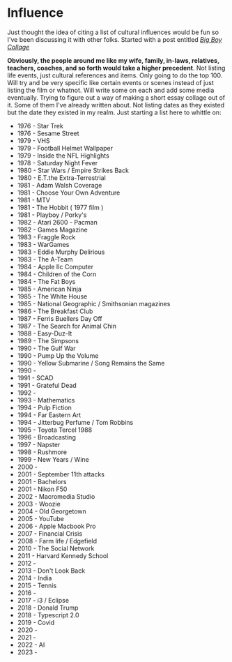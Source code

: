 # Influence

Just thought the idea of citing a list of cultural influences would be fun so I've been discussing it with other folks. Started with a post entitled [_Big Boy Collage_](/posts/big-boy-collage) 

**Obviously, the people around me like my wife, family, in-laws, relatives, teachers, coaches, and so forth would take a higher precedent**. Not listing life events, just cultural references and items. Only going to do the top 100. Will try and be very specific like certain events or scenes instead of just listing the film or whatnot. Will write some on each and add some media eventually. Trying to figure out a way of making a short essay collage out of it. Some of them I've already written about. Not listing dates as they existed but the date they existed in my realm. Just starting a list here to whittle on:

- 1976 - Star Trek
- 1976 - Sesame Street
- 1979 - VHS
- 1979 - Football Helmet Wallpaper
- 1979 - Inside the NFL Highlights
- 1978 - Saturday Night Fever
- 1980 - Star Wars / Empire Strikes Back
- 1980 - E.T.the Extra-Terrestrial
- 1981 - Adam Walsh Coverage
- 1981 - Choose Your Own Adventure
- 1981 - MTV
- 1981 - The Hobbit ( 1977 film )
- 1981 - Playboy / Porky's
- 1982 - Atari 2600 - Pacman
- 1982 - Games Magazine
- 1983 - Fraggle Rock
- 1983 - WarGames
- 1983 - Eddie Murphy Delirious
- 1983 - The A-Team
- 1984 - Apple IIc Computer
- 1984 - Children of the Corn
- 1984 - The Fat Boys
- 1985 - American Ninja
- 1985 - The White House
- 1985 - National Geographic / Smithsonian magazines
- 1986 - The Breakfast Club
- 1987 - Ferris Buellers Day Off
- 1987 - The Search for Animal Chin
- 1988 - Easy-Duz-It
- 1989 - The Simpsons
- 1990 - The Gulf War
- 1990 - Pump Up the Volume
- 1990 - Yellow Submarine / Song Remains the Same
- 1990 - 
- 1991 - SCAD 
- 1991 - Grateful Dead
- 1992 - 
- 1993 - Mathematics
- 1994 - Pulp Fiction
- 1994 - Far Eastern Art
- 1994 - Jitterbug Perfume / Tom Robbins
- 1995 - Toyota Tercel 1988
- 1996 - Broadcasting
- 1997 - Napster
- 1998 - Rushmore
- 1999 - New Years / Wine
- 2000 - 
- 2001 - September 11th attacks
- 2001 - Bachelors
- 2001 - Nikon F50
- 2002 - Macromedia Studio
- 2003 - Woozie
- 2004 - Old Georgetown
- 2005 - YouTube
- 2006 - Apple Macbook Pro
- 2007 - Financial Crisis
- 2008 - Farm life / Edgefield
- 2010 - The Social Network
- 2011 - Harvard Kennedy School
- 2012 - 
- 2013 - Don't Look Back
- 2014 - India
- 2015 - Tennis
- 2016 - 
- 2017 - i3 / Eclipse
- 2018 - Donald Trump
- 2018 - Typescript 2.0
- 2019 - Covid
- 2020 - 
- 2021 -
- 2022 - AI
- 2023 -
